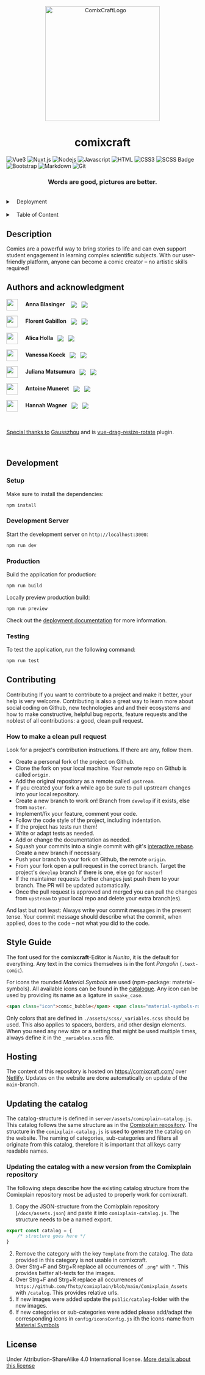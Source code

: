 <p align="center">
  <a href="https://comixcraft.com/">
    <img src="https://comixcraft.com/_nuxt/comic-image_2x.ColwoiwP.png" width="300" alt="ComixCraftLogo" />
  </a>
</p>


<h1 align="center">comixcraft</h1>

![Vue3](https://img.shields.io/badge/-Vue3-4FC08D?style=for-the-badge&labelColor=black&logo=vuedotjs&logoColor=#4FC08D&color)
![Nuxt.js](https://img.shields.io/badge/nuxt.js-000000?style=for-the-badge&logo=nuxtdotjs&logoColor=white)
![Nodejs](https://img.shields.io/badge/Nodejs-3C873A?style=for-the-badge&labelColor=black&logo=node.js&logoColor=3C873A)
![Javascript](https://img.shields.io/badge/Javascript-F0DB4F?style=for-the-badge&labelColor=black&logo=javascript&logoColor=F0DB4F)
![HTML](https://img.shields.io/badge/HTML5-E34F26?style=for-the-badge&logo=html5&logoColor=white)
![CSS3](https://img.shields.io/badge/CSS3-1572B6?style=for-the-badge&logo=css3&logoColor=white)
![SCSS Badge](https://img.shields.io/badge/Scss-CC6699?style=for-the-badge&logo=sass&logoColor=white)
![Bootstrap](https://img.shields.io/badge/Bootstrap-563D7C?style=for-the-badge&logo=bootstrap&logoColor=white)
![Markdown](https://img.shields.io/badge/Markdown-000000?style=for-the-badge&logo=markdown&logoColor=white)
![Git](https://img.shields.io/badge/Git-grey?style=for-the-badge&logo=git&logoColor=white)

<h3 align="center">Words are good, pictures are better.</h3>

<br/>

<details>
  <summary>&nbsp;&nbsp;&nbsp;Deployment</summary><br/>

[![Static Badge](https://img.shields.io/badge/1.2.4_beta-latest-beta)](https://github.com/comixcraft/Editor/releases/latest)

[![Netlify Status](https://api.netlify.com/api/v1/badges/d11fb4f4-f8fa-447c-b483-7ddc4d93c542/deploy-status)](https://app.netlify.com/sites/admirable-mandazi-f47990/deploys)

</details>

<br/>

<details>
  <summary>&nbsp;&nbsp;&nbsp;Table of Content</summary><br/>

- [Description](#description)
- [Authors and acknowledgment](#authors-and-acknowledgment)
- [Development](#development)
  - [Setup](#setup)
  - [Development Server](#development-server)
  - [Production](#production)
  - [Testing](#testing)
- [Contributing](#contributing)
  - [How to make a clean pull request](#how-to-make-a-clean-pull-request)
- [Style Guide](#style-guide)
- [Hosting](#hosting)
- [Updating the catalog](#updating-the-catalog)
  - [Updating the catalog with a new version from the Comixplain repository](#updating-the-catalog-with-a-new-version-from-the-comixplain-repository)
- [License](#license)

</details>

## Description

Comics are a powerful way to bring stories to life and can even support student engagement in learning complex scientific subjects. With our user-friendly platform, anyone can become a comic creator – no artistic skills required!

## Authors and acknowledgment 

<img align="center" src="https://avatars.githubusercontent.com/u/92300733?v=4" width="30" height="30"> &nbsp;&nbsp;&nbsp;&nbsp;**Anna Blasinger**  &nbsp;&nbsp;
<a href="https://www.linkedin.com/in/anna-blasinger-3ba0a52bb"><img align="center" src="https://img.shields.io/badge/linkedin-0077B5.svg?style=socials&logo=linkedin&logoColor=white" /></a> &nbsp;
<a href="https://github.com/Annacc211018"><img align="center" src="https://img.shields.io/badge/github-0077B5.svg?style=socials&logo=github&logoColor=black&color=%23e5e8e5" /></a>

<img align="center" src="https://avatars.githubusercontent.com/u/85215120?v=4" width="30" height="30"> &nbsp;&nbsp;&nbsp;&nbsp;**Florent Gabillon**  &nbsp;&nbsp;<a href="https://www.linkedin.com/in/florent-gabillon-2709b8194/"><img align="center" src="https://img.shields.io/badge/linkedin-0077B5.svg?style=socials&logo=linkedin&logoColor=white" /></a> &nbsp;
<a href="https://github.com/esitsolf"><img align="center" src="https://img.shields.io/badge/github-0077B5.svg?style=socials&logo=github&logoColor=black&color=%23e5e8e5" /></a>

<img align="center" src="https://avatars.githubusercontent.com/u/55839005?v=4" width="30" height="30"> &nbsp;&nbsp;&nbsp;&nbsp;**Alica Holla**  &nbsp;&nbsp;<a href="https://www.linkedin.com/in/alica-holla/"><img align="center" src="https://img.shields.io/badge/linkedin-0077B5.svg?style=socials&logo=linkedin&logoColor=white" /></a> &nbsp;
<a href="https://github.com/hollaa"><img align="center" src="https://img.shields.io/badge/github-0077B5.svg?style=socials&logo=github&logoColor=black&color=%23e5e8e5" /></a>

<img align="center" src="https://avatars.githubusercontent.com/u/47862956?v=4" width="30" height="30"> &nbsp;&nbsp;&nbsp;&nbsp;**Vanessa Koeck**  &nbsp;&nbsp;<a href="https://www.linkedin.com/in/vanessa-k%C3%B6ck-42a265244/?original_referer=https%3A%2F%2Fshowcase.comixcraft.com%2F"><img align="center" src="https://img.shields.io/badge/linkedin-0077B5.svg?style=socials&logo=linkedin&logoColor=white" /></a> &nbsp;
<a href="https://github.com/Vanessi-K"><img align="center" src="https://img.shields.io/badge/github-0077B5.svg?style=socials&logo=github&logoColor=black&color=%23e5e8e5" /></a>

<img align="center" src="https://avatars.githubusercontent.com/u/107397144?v=4" width="30" height="30"> &nbsp;&nbsp;&nbsp;&nbsp;**Juliana Matsumura**  &nbsp;&nbsp;<a href="https://www.linkedin.com/in/juliana-matsumura/"><img align="center" src="https://img.shields.io/badge/linkedin-0077B5.svg?style=socials&logo=linkedin&logoColor=white" /></a> &nbsp;
<a href="https://github.com/moonjuko"><img align="center" src="https://img.shields.io/badge/github-0077B5.svg?style=socials&logo=github&logoColor=black&color=%23e5e8e5" /></a>

<img align="center" src="https://avatars.githubusercontent.com/u/92710938?v=4" width="30" height="30"> &nbsp;&nbsp;&nbsp;&nbsp;**Antoine Muneret**  &nbsp;&nbsp;<a href="https://www.linkedin.com/in/antoine-muneret-5b81b9123"><img align="center" src="https://img.shields.io/badge/linkedin-0077B5.svg?style=socials&logo=linkedin&logoColor=white" /></a> &nbsp;
<a href="https://github.com/AntoinouM"><img align="center" src="https://img.shields.io/badge/github-0077B5.svg?style=socials&logo=github&logoColor=black&color=%23e5e8e5" /></a>

<img align="center" src="https://avatars.githubusercontent.com/u/85215120?v=4" width="30" height="30"> &nbsp;&nbsp;&nbsp;&nbsp;**Hannah Wagner**  &nbsp;&nbsp;<a href="https://www.linkedin.com/in/hannah-wagner-4b9328268/"><img align="center" src="https://img.shields.io/badge/linkedin-0077B5.svg?style=socials&logo=linkedin&logoColor=white" /></a> &nbsp;
<a href="https://github.com/hannahwagner1402"><img align="center" src="https://img.shields.io/badge/github-0077B5.svg?style=socials&logo=github&logoColor=black&color=%23e5e8e5" /></a>

<br/>

<ins>Special thanks to</ins> [Gausszhou](https://github.com/gausszhou) and is [vue-drag-resize-rotate](https://github.com/gausszhou/vue-drag-resize-rotate) plugin.

<br/>

## Development

### Setup

Make sure to install the dependencies:

```bash
npm install
```

### Development Server

Start the development server on `http://localhost:3000`:

```bash
npm run dev
```

### Production

Build the application for production:

```bash
npm run build
```

Locally preview production build:

```bash
npm run preview
```

Check out the [deployment documentation](https://nuxt.com/docs/getting-started/deployment) for more information.

### Testing

To test the application, run the following command:

```bash
npm run test
```


## Contributing

Contributing
If you want to contribute to a project and make it better, your help is very welcome. Contributing is also a great way to learn more about social coding on Github, new technologies and and their ecosystems and how to make constructive, helpful bug reports, feature requests and the noblest of all contributions: a good, clean pull request.

### How to make a clean pull request
Look for a project's contribution instructions. If there are any, follow them.

- Create a personal fork of the project on Github.
- Clone the fork on your local machine. Your remote repo on Github is called ```origin```.
- Add the original repository as a remote called ```upstream```.
- If you created your fork a while ago be sure to pull upstream changes into your local repository.
- Create a new branch to work on! Branch from ```develop``` if it exists, else from ```master```.
- Implement/fix your feature, comment your code.
- Follow the code style of the project, including indentation.
- If the project has tests run them!
- Write or adapt tests as needed.
- Add or change the documentation as needed.
- Squash your commits into a single commit with git's [interactive rebase](https://help.github.com/articles/interactive-rebase). Create a new branch if necessary.
- Push your branch to your fork on Github, the remote ```origin```.
- From your fork open a pull request in the correct branch. Target the project's ```develop``` branch if there is one, else go for ```master```!
- If the maintainer requests further changes just push them to your branch. The PR will be updated automatically.
- Once the pull request is approved and merged you can pull the changes from ```upstream``` to your local repo and delete your extra branch(es).

And last but not least: Always write your commit messages in the present tense. Your commit message should describe what the commit, when applied, does to the code – not what you did to the code.

## Style Guide

The font used for the **comixcraft**-Editor is _Nunito_, it is the default for everything.
Any text in the comics themselves is in the font _Pangolin_ (`.text-comic`).

For icons the rounded _Material Symbols_ are used (npm-package: material-symbols).
All available icons can be found in the [catalogue](https://fonts.google.com/icons).
Any icon can be used by providing its name as a ligature in `snake_case`.

```html
<span class="icon">comic_bubble</span> <span class="material-symbols-rounded">comic_bubble</span>
```

Only colors that are defined in `./assets/scss/_variables.scss` should be used.
This also applies to spacers, borders, and other design elements.
When you need any new size or a setting that might be used multiple times,
always define it in the `_variables.scss` file.

## Hosting
The content of this repository is hosted on https://comixcraft.com/ over [Netlify](https://www.netlify.com/).
Updates on the website are done automatically on update of the `main`-branch.

## Updating the catalog
The catalog-structure is defined in `server/assets/comixplain-catalog.js`. 
This catalog follows the same structure as in the [Comixplain repository](https://github.com/fhstp/comixplain/blob/main/docs/assets.json).
The structure in the `comixplain-catalog.js` is used to generate the catalog on the website. 
The naming of categories, sub-categories and filters all originate from this catalog, 
therefore it is important that all keys carry readable names.

### Updating the catalog with a new version from the Comixplain repository
The following steps describe how the existing catalog structure from the Comixplain repository most be adjusted to 
properly work for comixcraft.

1. Copy the JSON-structure from the Comixplain repository (`/docs/assets.json`) 
and paste it into `comixplain-catalog.js`. The structure needs to be a named export.
```javascript
export const catalog = {
    /* structure goes here */
}
```
2. Remove the category with the key `Template` from the catalog. 
The data provided in this category is not usable in comixcraft.
3. Over Strg+F and Strg+R replace all occurrences of `.png"` with `"`.
This provides better alt-texts for the images.
4. Over Strg+F and Strg+R replace all occurrences of `https://github.com/fhstp/comixplain/blob/main/Comixplain_Assets` with `/catalog`.
This provides relative urls.
5. If new images were added update the `public/catalog`-folder with the new images.
6. If new categories or sub-categories were added please add/adapt the corresponding icons 
in `config/iconsConfig.js` ith the icons-name from [Material Symbols](https://fonts.google.com/icons)






## License
Under Attribution-ShareAlike 4.0 International license. [More details about this license]('/LICENSE.md')



